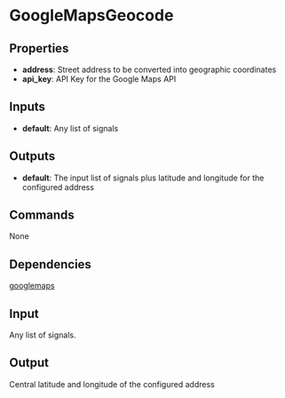 GoogleMapsGeocode
=================


Properties
----------
- **address**: Street address to be converted into geographic coordinates
- **api_key**: API Key for the Google Maps API

Inputs
------
- **default**: Any list of signals

Outputs
-------
- **default**: The input list of signals plus latitude and longitude for the configured address

Commands
--------
None

Dependencies
------------
[googlemaps](https://developers.google.com/maps/ "Google Maps APIs")

Input
-----
Any list of signals.

Output
------
Central latitude and longitude of the configured address

